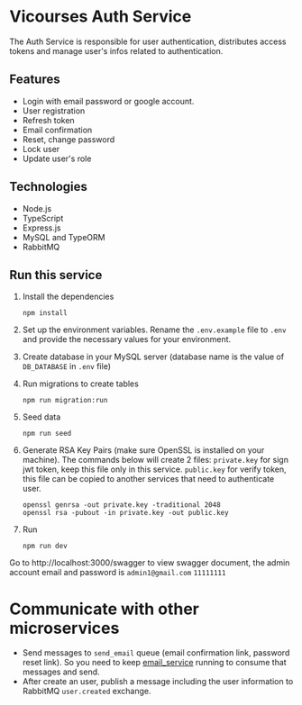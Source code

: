 
# Vicourses Auth Service

The Auth Service is responsible for user authentication, distributes access tokens and manage user's infos related to authentication.


## Features

- Login with email password or google account.
- User registration
- Refresh token
- Email confirmation
- Reset, change password
- Lock user
- Update user's role


## Technologies
 - Node.js
 - TypeScript
 - Express.js
 - MySQL and TypeORM
 - RabbitMQ
## Run this service

1. Install the dependencies
   ```shell
   npm install
   ```

2. Set up the environment variables. Rename the `.env.example` file to `.env` and provide the necessary values for your environment.

3. Create database in your MySQL server (database name is the value of `DB_DATABASE` in `.env` file) 

4. Run migrations to create tables
   ```shell
   npm run migration:run
   ```
5. Seed data
   ```shell
   npm run seed
   ```
6. Generate RSA Key Pairs (make sure OpenSSL is installed on your machine). The commands below will create 2 files: `private.key` for sign jwt token, keep this file only in this service. `public.key` for verify token, this file can be copied to another services that need to authenticate user.
   ```shell
   openssl genrsa -out private.key -traditional 2048
   openssl rsa -pubout -in private.key -out public.key
   ```
7. Run
   ```shell
   npm run dev
   ```
Go to http://localhost:3000/swagger to view swagger document, the admin account email and password is `admin1@gmail.com` `11111111`

# Communicate with other microservices

- Send messages to `send_email` queue (email confirmation link, password reset link). So you need to keep [email_service](https://github.com/VuStrong/Vicourses/tree/main/backend/services/email_service) running to consume that messages and send.
- After create an user, publish a message including the user information to RabbitMQ `user.created` exchange.
